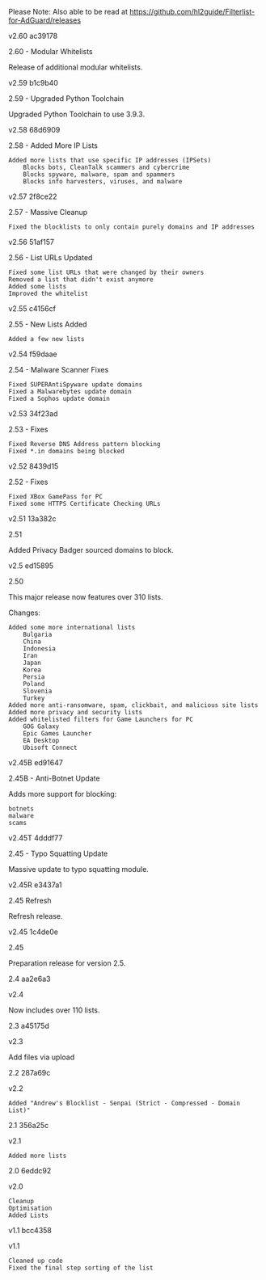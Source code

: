Please Note: Also able to be read at https://github.com/hl2guide/Filterlist-for-AdGuard/releases

v2.60
ac39178

2.60 - Modular Whitelists

Release of additional modular whitelists.

v2.59
b1c9b40

2.59 - Upgraded Python Toolchain

Upgraded Python Toolchain to use 3.9.3.

v2.58
68d6909

2.58 - Added More IP Lists

    Added more lists that use specific IP addresses (IPSets)
        Blocks bots, CleanTalk scammers and cybercrime
        Blocks spyware, malware, spam and spammers
        Blocks info harvesters, viruses, and malware

v2.57
2f8ce22

2.57 - Massive Cleanup

    Fixed the blocklists to only contain purely domains and IP addresses

v2.56
51af157

2.56 - List URLs Updated

    Fixed some list URLs that were changed by their owners
    Removed a list that didn't exist anymore
    Added some lists
    Improved the whitelist

v2.55
c4156cf

2.55 - New Lists Added

    Added a few new lists

v2.54
f59daae

2.54 - Malware Scanner Fixes

    Fixed SUPERAntiSpyware update domains
    Fixed a Malwarebytes update domain
    Fixed a Sophos update domain

v2.53
34f23ad

2.53 - Fixes

    Fixed Reverse DNS Address pattern blocking
    Fixed *.in domains being blocked

v2.52
8439d15

2.52 - Fixes

    Fixed XBox GamePass for PC
    Fixed some HTTPS Certificate Checking URLs

v2.51
13a382c

2.51

Added Privacy Badger sourced domains to block.

v2.5
ed15895

2.50

This major release now features over 310 lists.

Changes:

    Added some more international lists
        Bulgaria
        China
        Indonesia
        Iran
        Japan
        Korea
        Persia
        Poland
        Slovenia
        Turkey
    Added more anti-ransomware, spam, clickbait, and malicious site lists
    Added more privacy and security lists
    Added whitelisted filters for Game Launchers for PC
        GOG Galaxy
        Epic Games Launcher
        EA Desktop
        Ubisoft Connect

v2.45B
ed91647

2.45B - Anti-Botnet Update

Adds more support for blocking:

    botnets
    malware
    scams

v2.45T
4dddf77

2.45 - Typo Squatting Update

Massive update to typo squatting module.

v2.45R
e3437a1

2.45 Refresh

Refresh release.

v2.45
1c4de0e

2.45

Preparation release for version 2.5.

2.4
aa2e6a3

v2.4

Now includes over 110 lists.

2.3
a45175d

v2.3

Add files via upload

2.2
287a69c

v2.2

    Added "Andrew's Blocklist - Senpai (Strict - Compressed - Domain List)"

2.1
356a25c

v2.1

    Added more lists

2.0
6eddc92

v2.0

    Cleanup
    Optimisation
    Added Lists

v1.1
bcc4358

v1.1

    Cleaned up code
    Fixed the final step sorting of the list
